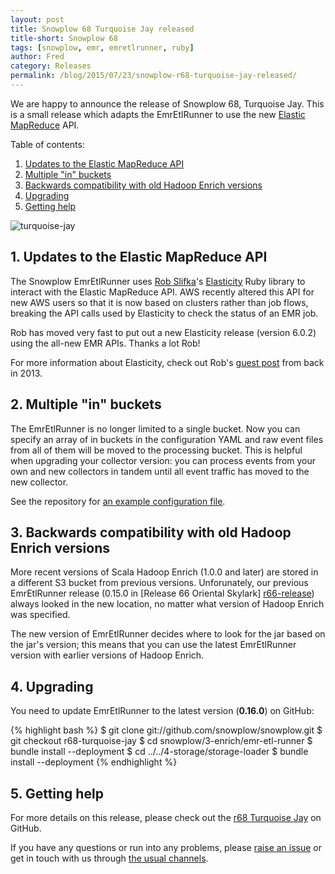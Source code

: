 ```yaml
---
layout: post
title: Snowplow 68 Turquoise Jay released
title-short: Snowplow 68
tags: [snowplow, emr, emretlrunner, ruby]
author: Fred
category: Releases
permalink: /blog/2015/07/23/snowplow-r68-turquoise-jay-released/
---
```


We are happy to announce the release of Snowplow 68, Turquoise Jay. This is a small release which adapts the EmrEtlRunner to use the new [Elastic MapReduce][emr] API.

Table of contents:

1. [Updates to the Elastic MapReduce API](#api)
2. [Multiple "in" buckets](/blog/2015/07/23/snowplow-r68-turquoise-jay-released#multiple-in-buckets)
3. [Backwards compatibility with old Hadoop Enrich versions](#jar-path)
4. [Upgrading](#upgrading)
5. [Getting help](#help)

![turquoise-jay][turquoise-jay]

<!--more-->

<h2 id="api">1. Updates to the Elastic MapReduce API</h2>

The Snowplow EmrEtlRunner uses [Rob Slifka][rslifka]'s [Elasticity][elasticity] Ruby library to interact with the Elastic MapReduce API. AWS recently altered this API for new AWS users so that it is now based on clusters rather than job flows, breaking the API calls used by Elasticity to check the status of an EMR job.

Rob has moved very fast to put out a new Elasticity release (version 6.0.2) using the all-new EMR APIs. Thanks a lot Rob!

For more information about Elasticity, check out Rob's [guest post][rob-post] from back in 2013.

<h2 id="multiple-in-buckets">2. Multiple "in" buckets</h2>

The EmrEtlRunner is no longer limited to a single bucket. Now you can specify an array of in buckets in the configuration YAML and raw event files from all of them will be moved to the processing bucket. This is helpful when upgrading your collector version: you can process events from your own and new collectors in tandem until all event traffic has moved to the new collector.

See the repository for [an example configuration file][sample-config].

<h2 id="jar-path">3. Backwards compatibility with old Hadoop Enrich versions</h2>

More recent versions of Scala Hadoop Enrich (1.0.0 and later) are stored in a different S3 bucket from previous versions. Unforunately, our previous EmrEtlRunner release (0.15.0 in [Release 66 Oriental Skylark] [r66-release]) always looked in the new location, no matter what version of Hadoop Enrich was specified.

The new version of EmrEtlRunner decides where to look for the jar based on the jar's version; this means that you can use the latest EmrEtlRunner version with earlier versions of Hadoop Enrich.

<h2 id="upgrading">4. Upgrading</h2>

You need to update EmrEtlRunner to the latest version (**0.16.0**) on GitHub:

{% highlight bash %}
$ git clone git://github.com/snowplow/snowplow.git
$ git checkout r68-turquoise-jay
$ cd snowplow/3-enrich/emr-etl-runner
$ bundle install --deployment
$ cd ../../4-storage/storage-loader
$ bundle install --deployment
{% endhighlight %}

<h2 id="help">5. Getting help</h2>

For more details on this release, please check out the [r68 Turquoise Jay][r68-release] on GitHub.

If you have any questions or run into any problems, please [raise an issue][issues] or get in touch with us through [the usual channels][talk-to-us].

[turquoise-jay]: /assets/img/blog/2015/07/turquoise-jay.jpg

[emr]: http://aws.amazon.com/elasticmapreduce/
[elasticity]: https://github.com/rslifka/elasticity
[rslifka]: https://github.com/rslifka
[rob-post]: http://snowplowanalytics.com/blog/2013/03/20/rob-slifka-elasticity/
[sample-config]: https://github.com/snowplow/snowplow/blob/kinesis-redshift-sink/3-enrich/emr-etl-runner/config/config.yml.sample

[r66-release]: https://github.com/snowplow/snowplow/releases/tag/r66-oriental-skylark
[r68-release]: https://github.com/snowplow/snowplow/releases/tag/r68-turquoise-jay
[wiki]: https://github.com/snowplow/snowplow/wiki
[issues]: https://github.com/snowplow/snowplow/issues
[talk-to-us]: https://github.com/snowplow/snowplow/wiki/Talk-to-us
